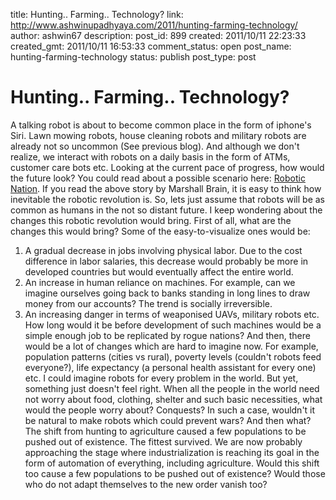 title: Hunting.. Farming.. Technology?
link: http://www.ashwinupadhyaya.com/2011/hunting-farming-technology/
author: ashwin67
description: 
post_id: 899
created: 2011/10/11 22:23:33
created_gmt: 2011/10/11 16:53:33
comment_status: open
post_name: hunting-farming-technology
status: publish
post_type: post

# Hunting.. Farming.. Technology?

A talking robot is about to become common place in the form of iphone's Siri. Lawn mowing robots, house cleaning robots and military robots are already not so uncommon (See previous blog). And although we don't realize, we interact with robots on a daily basis in the form of ATMs, customer care bots etc. Looking at the current pace of progress, how would the future look? You could read about a possible scenario here: [Robotic Nation](http://marshallbrain.com/robotic-nation.htm). If you read the above story by Marshall Brain, it is easy to think how inevitable the robotic revolution is. So, lets just assume that robots will be as common as humans in the not so distant future. I keep wondering about the changes this robotic revolution would bring. First of all, what are the changes this would bring? Some of the easy-to-visualize ones would be: 

  1. A gradual decrease in jobs involving physical labor. Due to the cost difference in labor salaries, this decrease would probably be more in developed countries but would eventually affect the entire world.
  2. An increase in human reliance on machines. For example, can we imagine ourselves going back to banks standing in long lines to draw money from our accounts? The trend is socially irreversible.
  3. An increasing danger in terms of weaponised UAVs, military robots etc. How long would it be before development of such machines would be a simple enough job to be replicated by rogue nations?
And then, there would be a lot of changes which are hard to imagine now. For example, population patterns (cities vs rural), poverty levels (couldn't robots feed everyone?), life expectancy (a personal health assistant for every one) etc. I could imagine robots for every problem in the world. But yet, something just doesn't feel right. When all the people in the world need not worry about food, clothing, shelter and such basic necessities, what would the people worry about? Conquests? In such a case, wouldn't it be natural to make robots which could prevent wars? And then what? The shift from hunting to agriculture caused a few populations to be pushed out of existence. The fittest survived. We are now probably approaching the stage where industrialization is reaching its goal in the form of automation of everything, including agriculture. Would this shift too cause a few populations to be pushed out of existence? Would those who do not adapt themselves to the new order vanish too?